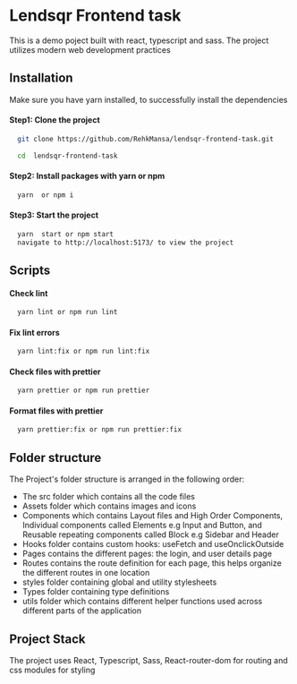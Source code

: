 
# Lendsqr Frontend task

This is a demo poject built with react, typescript and sass. The project utilizes modern web development practices


## Installation

Make sure you have yarn installed, to successfully install the dependencies

#### Step1: Clone the project

```bash
  git clone https://github.com/RehkMansa/lendsqr-frontend-task.git
  
  cd  lendsqr-frontend-task
```

#### Step2: Install packages with yarn or npm

```bash
  yarn  or npm i
```

#### Step3: Start the project

```bash
  yarn  start or npm start
  navigate to http://localhost:5173/ to view the project
```


## Scripts

#### Check lint

```bash
  yarn lint or npm run lint
```

#### Fix lint errors

```bash
  yarn lint:fix or npm run lint:fix
```

#### Check files with prettier

```bash
  yarn prettier or npm run prettier
```

#### Format files with prettier

```bash
  yarn prettier:fix or npm run prettier:fix
```

## Folder structure
The Project's folder structure is arranged in the following order:
- The src folder which contains all the code files
- Assets folder which contains images and icons
- Components which contains Layout files and High Order Components, Individual components called Elements e.g Input and Button, and Reusable repeating components called Block e.g Sidebar and Header
- Hooks folder contains custom hooks: useFetch and useOnclickOutside
- Pages contains the different pages: the login, and user details page
- Routes contains the route definition for each page, this helps organize the different routes in one location
- styles folder containing global and utility stylesheets
- Types folder containing type definitions
- utils folder which contains different helper functions used across different parts of the application

## Project Stack
The project uses React, Typescript, Sass, React-router-dom for routing and css modules for styling 